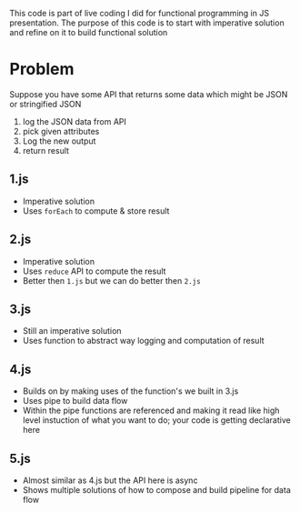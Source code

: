 This code is part of live coding I did for functional programming in JS presentation. The purpose of this code is to start with imperative solution and refine on it to build functional solution

# Problem

Suppose you have some API that returns some data which might be JSON or stringified JSON

1. log the JSON data from API
2. pick given attributes
3. Log the new output
4. return result

## 1.js

- Imperative solution
- Uses `forEach` to compute & store result

## 2.js

- Imperative solution
- Uses `reduce` API to compute the result
- Better then `1.js` but we can do better then `2.js`

## 3.js

- Still an imperative solution
- Uses function to abstract way logging and computation of result

## 4.js

- Builds on by making uses of the function's we built in 3.js
- Uses pipe to build data flow
- Within the pipe functions are referenced and making it read like high level instuction of what you want to do; your code is getting declarative here

## 5.js

- Almost similar as 4.js but the API here is async
- Shows multiple solutions of how to compose and build pipeline for data flow
